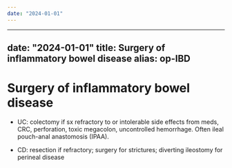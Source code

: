 ```yaml
---
date: "2024-01-01"
---
```


---
date: "2024-01-01"
title: Surgery of inflammatory bowel disease
alias: op-IBD
---


# Surgery of inflammatory bowel disease

- UC: colectomy if sx refractory to or intolerable side effects from meds, CRC, perforation, toxic megacolon, uncontrolled hemorrhage. Often ileal pouch-anal anastomosis (IPAA).

- CD: resection if refractory; surgery for strictures; diverting ileostomy for perineal disease
